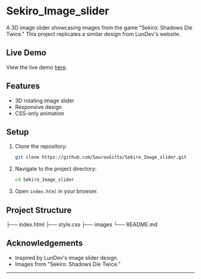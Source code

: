 # Sekiro_Image_slider

A 3D image slider showcasing images from the game "Sekiro: Shadows Die Twice." This project replicates a similar design from LunDev's website.

## Live Demo

View the live demo [here](https://yourusername.github.io/your-repository-name/).

## Features

- 3D rotating image slider
- Responsive design
- CSS-only animation

## Setup

1. Clone the repository:
    ```bash
    git clone https://github.com/SauravGitte/Sekiro_Image_slider.git
    ```
2. Navigate to the project directory:
    ```bash
    cd Sekiro_Image_slider
    ```
3. Open `index.html` in your browser.

## Project Structure

├── index.html
├── style.css
├── images 
└── README.md


## Acknowledgements

- Inspired by LunDev's image slider design.
- Images from "Sekiro: Shadows Die Twice."

---
